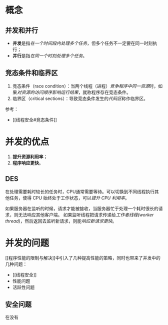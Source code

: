 # 概念
## 并发和并行
- **并发**是指*在一个时间段内处理多个任务*，但多个任务不一定要在同一时刻执行；
- **并行**是指*在同一个时刻处理多个任务*。

## 竞态条件和临界区
1. 竞态条件（race condition）：当两个线程（进程）*竞争程序中同一资源*时，如果*对资源的访问顺序影响运行结果*，就称程序存在竞态条件。
2. 临界区（critical sections）：导致竞态条件发生的*代码区*称作临界区。

参考：
- [[线程安全#竞态条件]]

# 并发的优点
1. **提升资源利用率**；
2. **程序响应更快**。

## DES
在处理需要耗时较长的任务时，CPU通常需要等待。可以切换到不同线程执行其他任务，使得 CPU 始终处于工作状态，可以*提升 CPU 利用率*。

如果服务器在监听的时候，请求才能被接收，当服务器忙于处理一个耗时很长的请求，则无法响应其他客户端。
如果监听线程把请求传递给*工作者线程(worker thread)*，然后返回去监听新请求，则能*响应新请求更快*。


# 并发的问题
[[程序性能的限制与解决]]中引入了几种提高性能的策略，同时也带来了并发中的几种问题：
- [[线程安全]]
- 性能问题
- 活跃性问题

## 安全问题
在没有

